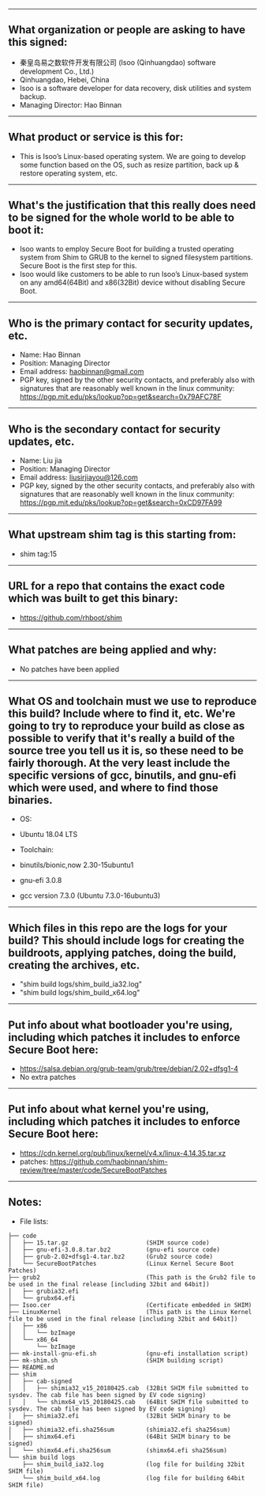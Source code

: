 -------------------------------------------------------------------------------
What organization or people are asking to have this signed:
-------------------------------------------------------------------------------
- 秦皇岛易之数软件开发有限公司 (Isoo (Qinhuangdao) software development Co., Ltd.)
- Qinhuangdao, Hebei, China
- Isoo is a software developer for data recovery, disk utilities and system backup.
- Managing Director: Hao Binnan

-------------------------------------------------------------------------------
What product or service is this for:
-------------------------------------------------------------------------------
- This is Isoo’s Linux-based operating system. We are going to develop some function based on the OS, such as resize partition, back up & restore operating system, etc.

-------------------------------------------------------------------------------
What's the justification that this really does need to be signed for the whole world to be able to boot it:
-------------------------------------------------------------------------------
- Isoo wants to employ Secure Boot for building a trusted operating system from Shim to GRUB to the kernel to signed filesystem partitions. Secure Boot is the first step for this.
- Isoo would like customers to be able to run Isoo’s Linux-based system on any amd64(64Bit) and x86(32Bit) device without disabling Secure Boot.

-------------------------------------------------------------------------------
Who is the primary contact for security updates, etc.
-------------------------------------------------------------------------------
- Name: Hao Binnan
- Position: Managing Director
- Email address: haobinnan@gmail.com
- PGP key, signed by the other security contacts, and preferably also with signatures that are reasonably well known in the linux community: https://pgp.mit.edu/pks/lookup?op=get&search=0x79AFC78F

-------------------------------------------------------------------------------
Who is the secondary contact for security updates, etc.
-------------------------------------------------------------------------------
- Name: Liu jia
- Position: Managing Director
- Email address: liusirjiayou@126.com
- PGP key, signed by the other security contacts, and preferably also with signatures that are reasonably well known in the linux community: https://pgp.mit.edu/pks/lookup?op=get&search=0xCD97FA99

-------------------------------------------------------------------------------
What upstream shim tag is this starting from:
-------------------------------------------------------------------------------
- shim tag:15

-------------------------------------------------------------------------------
URL for a repo that contains the exact code which was built to get this binary:
-------------------------------------------------------------------------------
- https://github.com/rhboot/shim

-------------------------------------------------------------------------------
What patches are being applied and why:
-------------------------------------------------------------------------------
- No patches have been applied

-------------------------------------------------------------------------------
What OS and toolchain must we use to reproduce this build?  Include where to find it, etc.  We're going to try to reproduce your build as close as possible to verify that it's really a build of the source tree you tell us it is, so these need to be fairly thorough. At the very least include the specific versions of gcc, binutils, and gnu-efi which were used, and where to find those binaries.
-------------------------------------------------------------------------------
- OS: 
- Ubuntu 18.04 LTS

- Toolchain: 
- binutils/bionic,now 2.30-15ubuntu1
- gnu-efi 3.0.8
- gcc version 7.3.0 (Ubuntu 7.3.0-16ubuntu3)

-------------------------------------------------------------------------------
Which files in this repo are the logs for your build?   This should include logs for creating the buildroots, applying patches, doing the build, creating the archives, etc.
-------------------------------------------------------------------------------
- "shim build logs/shim_build_ia32.log"
- "shim build logs/shim_build_x64.log"

-------------------------------------------------------------------------------
Put info about what bootloader you're using, including which patches it includes to enforce Secure Boot here:
-------------------------------------------------------------------------------
- https://salsa.debian.org/grub-team/grub/tree/debian/2.02+dfsg1-4
- No extra patches

-------------------------------------------------------------------------------
Put info about what kernel you're using, including which patches it includes to enforce Secure Boot here:
-------------------------------------------------------------------------------
- https://cdn.kernel.org/pub/linux/kernel/v4.x/linux-4.14.35.tar.xz
- patches: https://github.com/haobinnan/shim-review/tree/master/code/SecureBootPatches

-------------------------------------------------------------------------------
Notes:
-------------------------------------------------------------------------------
- File lists:
```text
├── code
│   ├── 15.tar.gz                      (SHIM source code)
│   ├── gnu-efi-3.0.8.tar.bz2          (gnu-efi source code)
│   ├── grub-2.02+dfsg1-4.tar.bz2      (Grub2 source code)
│   └── SecureBootPatches              (Linux Kernel Secure Boot Patches)
├── grub2                              (This path is the Grub2 file to be used in the final release [including 32bit and 64bit])
│   ├── grubia32.efi
│   └── grubx64.efi
├── Isoo.cer                           (Certificate embedded in SHIM)
├── LinuxKernel                        (This path is the Linux Kernel file to be used in the final release [including 32bit and 64bit])
│   ├── x86
│   │   └── bzImage
│   └── x86_64
│       └── bzImage
├── mk-install-gnu-efi.sh              (gnu-efi installation script)
├── mk-shim.sh                         (SHIM building script)
├── README.md
├── shim
│   ├── cab-signed
│   │   ├── shimia32_v15_20180425.cab  (32Bit SHIM file submitted to sysdev. The cab file has been signed by EV code signing)
│   │   └── shimx64_v15_20180425.cab   (64Bit SHIM file submitted to sysdev. The cab file has been signed by EV code signing)
│   ├── shimia32.efi                   (32Bit SHIM binary to be signed)
│   ├── shimia32.efi.sha256sum         (shimia32.efi sha256sum)
│   ├── shimx64.efi                    (64Bit SHIM binary to be signed)
│   └── shimx64.efi.sha256sum          (shimx64.efi sha256sum)
└── shim build logs
    ├── shim_build_ia32.log            (log file for building 32bit SHIM file)
    └── shim_build_x64.log             (log file for building 64bit SHIM file)
```
